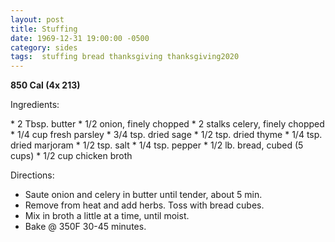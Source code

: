 ```yaml
---
layout: post
title: Stuffing
date: 1969-12-31 19:00:00 -0500
category: sides
tags:  stuffing bread thanksgiving thanksgiving2020
---
```

<b>850 Cal (4x 213)</b>
<p>Ingredients:</p>
* 2 Tbsp. butter
* 1/2 onion, finely chopped
* 2 stalks celery, finely chopped
* 1/4 cup fresh parsley
* 3/4 tsp. dried sage
* 1/2 tsp. dried thyme
* 1/4 tsp. dried marjoram
* 1/2 tsp. salt
* 1/4 tsp. pepper
* 1/2 lb. bread, cubed (5 cups)
* 1/2 cup chicken broth

<p>Directions:</p>

* Saute onion and celery in butter until tender, about 5 min.
* Remove from heat and add herbs.  Toss with bread cubes.
* Mix in broth a little at a time, until moist.
* Bake @ 350F 30-45 minutes.

